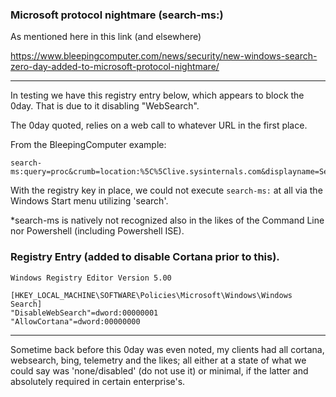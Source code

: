 ### Microsoft protocol nightmare (search-ms:)

As mentioned here in this link (and elsewhere)

https://www.bleepingcomputer.com/news/security/new-windows-search-zero-day-added-to-microsoft-protocol-nightmare/

----

In testing we have this registry entry below, which appears to block the 0day. That is due to it disabling "WebSearch".

The 0day quoted, relies on a web call to whatever URL in the first place.

From the BleepingComputer example:

```
search-ms:query=proc&crumb=location:%5C%5Clive.sysinternals.com&displayname=Searching%20Sysinternals
```

With the registry key in place, we could not execute ```search-ms:``` at all via the Windows Start menu utilizing 'search'. 

*search-ms is natively not recognized also in the likes of the Command Line nor Powershell (including Powershell ISE).


### Registry Entry (added to disable Cortana prior to this).

```
Windows Registry Editor Version 5.00

[HKEY_LOCAL_MACHINE\SOFTWARE\Policies\Microsoft\Windows\Windows Search]
"DisableWebSearch"=dword:00000001
"AllowCortana"=dword:00000000
```

----

Sometime back before this 0day was even noted, my clients had all cortana, websearch, bing, telemetry and the likes; all either at a state of what we could say was 'none/disabled' (do not use it) or minimal, if the latter and absolutely required in certain enterprise's.
